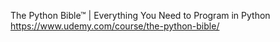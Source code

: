 The Python Bible™ | Everything You Need to Program in Python
https://www.udemy.com/course/the-python-bible/
